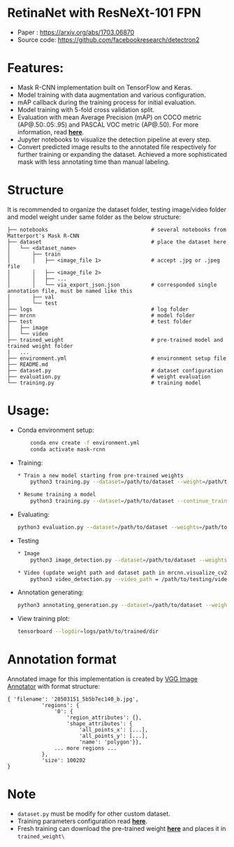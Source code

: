 # RetinaNet with ResNeXt-101 FPN

- Paper : https://arxiv.org/abs/1703.06870
- Source code: https://github.com/facebookresearch/detectron2

# Features:

* Mask R-CNN implementation built on TensorFlow and Keras.
* Model training with data augmentation and various configuration.
* mAP callback during the training process for initial evaluation.
* Model training with 5-fold cross validation split.
* Evaluation with mean Average Precision (mAP) on COCO metric (AP@.50:.05:.95) and PASCAL VOC metric (AP@.50). For more information, read [**here**](https://cocodataset.org/#detection-eval).
* Jupyter notebooks to visualize the detection pipeline at every step.
* Convert predicted image results to the annotated file respectively for further training or expanding the dataset. Achieved a more sophisticated mask with less annotating time than manual labeling.

# Structure
It is recommended to organize the dataset folder, testing image/video folder and model weight under same folder as the below structure:

    ├── notebooks                                 # several notebooks from Matterport's Mask R-CNN
    ├── dataset                                   # place the dataset here
    │   └── <dataset_name>              
    │       ├── train
    │       │   ├── <image_file 1>                # accept .jpg or .jpeg file
    │       │   ├── <image_file 2>
    │       │   ├── ...
    │       │   └── via_export_json.json          # corresponded single annotation file, must be named like this
    │       ├── val
    │       └── test         
    ├── logs                                      # log folder
    ├── mrcnn                                     # model folder
    ├── test                                      # test folder
    │   ├── image
    │   └── video
    ├── trained_weight                            # pre-trained model and trained weight folder
    |   ...
    ├── environment.yml                           # environment setup file
    ├── README.md
    ├── dataset.py                                # dataset configuration
    ├── evaluation.py                             # weight evaluation
    └── training.py                               # training model
    
# Usage:

 * Conda environment setup:
    ```bash
        conda env create -f environment.yml
        conda activate mask-rcnn
    ```
 * Training:
    ```bash
    * Train a new model starting from pre-trained weights
        python3 training.py --dataset=/path/to/dataset --weight=/path/to/pretrained/weight.h5
    
    * Resume training a model
        python3 training.py --dataset=/path/to/dataset --continue_train=/path/to/latest/weights.h5
    ```
 * Evaluating:
    ```bash
    python3 evaluation.py --dataset=/path/to/dataset --weights=/path/to/pretrained/weight.h5
    ```
 * Testing
    ```bash
    * Image
        python3 image_detection.py --dataset=/path/to/dataset --weights=/path/to/pretrained/weight.h5 --image=/path/to/image/directory

    * Video (update weight path and dataset path in mrcnn.visualize_cv2)
        python3 video_detection.py --video_path = /path/to/testing/video/dir/

    ```
 * Annotation generating:
    ```bash
    python3 annotating_generation.py --dataset=/path/to/dataset --weights=/path/to/pretrained/weight.h5 --image=/path/to/image/directory
    
    ```
 * View training plot:
    ```bash
    tensorboard --logdir=logs/path/to/trained/dir
    
    ```
     
# Annotation format 

Annotated image for this implementation is created by [VGG Image Annotator](https://www.robots.ox.ac.uk/~vgg/software/via/) with format structure:
```
{ 'filename': '28503151_5b5b7ec140_b.jpg',
           'regions': {
               '0': {
                   'region_attributes': {},
                   'shape_attributes': {
                       'all_points_x': [...],
                       'all_points_y': [...],
                       'name': 'polygon'}},
               ... more regions ...
           },
           'size': 100202
}
```

# Note

* ```dataset.py``` must be modify for other custom dataset.
* Training parameters configuration read [**here**](https://github.com/matterport/Mask_RCNN/wiki).
* Fresh training can download the pre-trained weight [**here**](https://github.com/matterport/Mask_RCNN/releases/download/v2.0/mask_rcnn_coco.h5) and places it in ```trained_weight\```

